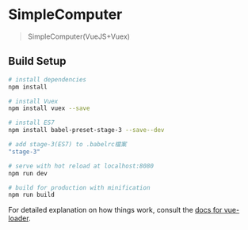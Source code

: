 # SimpleComputer

> SimpleComputer(VueJS+Vuex)

## Build Setup

``` bash
# install dependencies
npm install

# install Vuex
npm install vuex --save

# install ES7
npm install babel-preset-stage-3 --save--dev

# add stage-3(ES7) to .babelrc檔案
"stage-3"

# serve with hot reload at localhost:8080
npm run dev

# build for production with minification
npm run build
```

For detailed explanation on how things work, consult the [docs for vue-loader](http://vuejs.github.io/vue-loader).
